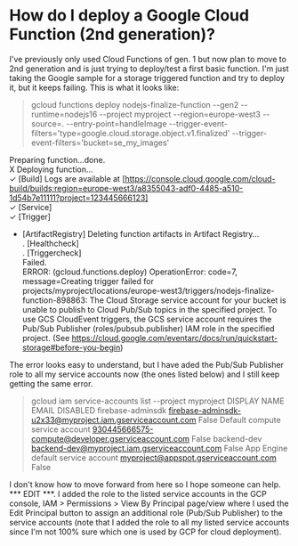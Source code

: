
# How do I deploy a Google Cloud Function (2nd generation)?

I've previously only used Cloud Functions of gen. 1 but now plan to move to 2nd generation and is just trying to deploy/test a first basic function. I'm just taking the Google sample for a storage triggered function and try to deploy it, but it keeps failing.
This is what it looks like:
> gcloud functions deploy nodejs-finalize-function --gen2 --runtime=nodejs16 --project myproject --region=europe-west3 --source=. --entry-point=handleImage --trigger-event-filters='type=google.cloud.storage.object.v1.finalized' --trigger-event-filters='bucket=se_my_images'

Preparing function...done.                                                                                                                                                            
X Deploying function...                                                                                                                                                               
  ✓ [Build] Logs are available at [https://console.cloud.google.com/cloud-build/builds;region=europe-west3/a8355043-adf0-4485-a510-1d54b7e11111?project=123445666123]                 
  ✓ [Service]                                                                                                                                                                         
  ✓ [Trigger]                                                                                                                                                                         
  - [ArtifactRegistry] Deleting function artifacts in Artifact Registry...                                                                                                            
  . [Healthcheck]                                                                                                                                                                     
  . [Triggercheck]                                                                                                                                                                    
Failed.                                                                                                                                                                               
ERROR: (gcloud.functions.deploy) OperationError: code=7, message=Creating trigger failed for projects/myproject/locations/europe-west3/triggers/nodejs-finalize-function-898863: The Cloud Storage service account for your bucket is unable to publish to Cloud Pub/Sub topics in the specified project.
To use GCS CloudEvent triggers, the GCS service account requires the Pub/Sub Publisher (roles/pubsub.publisher) IAM role in the specified project. (See https://cloud.google.com/eventarc/docs/run/quickstart-storage#before-you-begin)

The error looks easy to understand, but I have aded the Pub/Sub Publisher role to all my service accounts now (the ones listed below) and I still keep getting the same error.
>gcloud iam service-accounts list --project myproject
DISPLAY NAME                        EMAIL                                                   DISABLED
firebase-adminsdk                   firebase-adminsdk-u2x33@myproject.iam.gserviceaccount.com  False
Default compute service account     930445666575-compute@developer.gserviceaccount.com      False
backend-dev                         backend-dev@myproject.iam.gserviceaccount.com              False
App Engine default service account  myproject@appspot.gserviceaccount.com                      False

I don't know how to move forward from here so I hope someone can help.
*** EDIT ***.
I added the role to the listed service accounts in the GCP console, IAM > Permissions > View By Principal page/view where I used the Edit Principal button to assign an additional role (Pub/Sub Publisher) to the service accounts (note that I added the role to all my listed service accounts since I'm not 100% sure which one is used by GCP for cloud deployment).


        